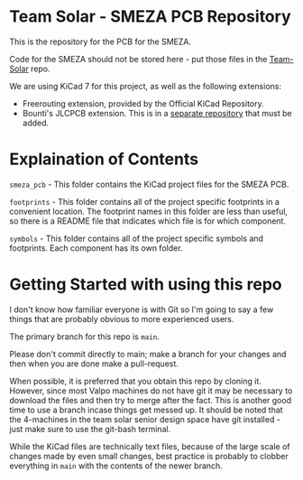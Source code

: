 # Team Solar - SMEZA PCB Repository

This is the repository for the PCB for the SMEZA. 

Code for the SMEZA should not be stored here - put those files in the [Team-Solar](https://github.com/kyperrone/Team-Solar) repo. 

We are using KiCad 7 for this project, as well as the following extensions:
- Freerouting extension, provided by the Official KiCad Repository. 
- Bounti's JLCPCB extension. This is in a [separate repository](https://github.com/Bouni/kicad-jlcpcb-tools) that must be added. 


# Explaination of Contents 
`smeza_pcb` - This folder contains the KiCad project files for the SMEZA PCB. 

`footprints` - This folder contains all of the project specific footprints in a convenient location. The footprint names in this folder are less than useful, so there is a README file that indicates which file is for which component. 

`symbols` - This folder contains all of the project specific symbols and footprints. Each component has its own folder. 


# Getting Started with using this repo 
I don't know how familiar everyone is with Git so I'm going to say a few things that are probably obvious to more experienced users. 

The primary branch for this repo is `main`. 

Please don't commit directly to main; make a branch for your changes and then when you are done make a pull-request. 

When possible, it is preferred that you obtain this repo by cloning it. However, since most Valpo machines do not have git it may be necessary to download the files and then try to merge after the fact. This is another good time to use a branch incase things get messed up. It should be noted that the 4-machines in the team solar senior design space have git installed - just make sure to use the git-bash terminal. 

While the KiCad files are technically text files, because of the large scale of changes made by even small changes, best practice is probably to clobber everything in `main` with the contents of the newer branch. 